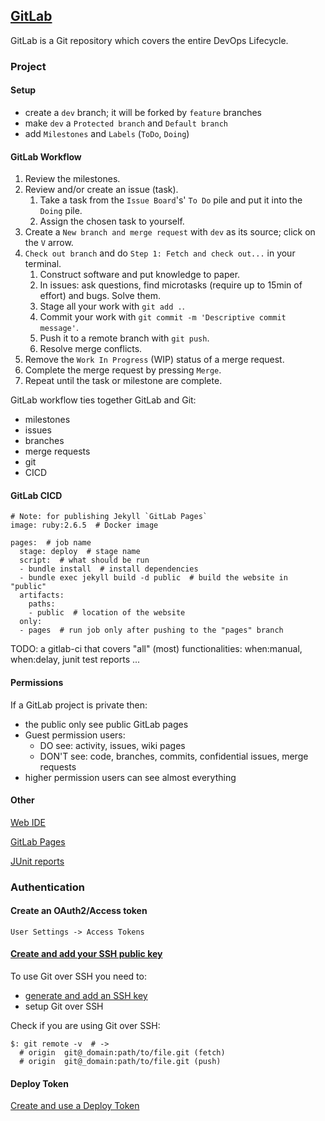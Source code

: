 ## [GitLab](https://gitlab.com/)

GitLab is a Git repository which covers the entire DevOps Lifecycle.  

### Project

#### Setup

* create a `dev` branch; it will be forked by `feature` branches
* make `dev` a `Protected branch` and `Default branch`
* add `Milestones` and `Labels` (`ToDo`, `Doing`)

#### GitLab Workflow

1) Review the milestones.
2) Review and/or create an issue (task).
    1) Take a task from the `Issue Board`'s' `To Do` pile and put it into the `Doing` pile.
    2) Assign the chosen task to yourself.
3) Create a `New branch and merge request` with `dev` as its source; click on the `V` arrow.
4) `Check out branch` and do `Step 1: Fetch and check out...` in your terminal.
    1) Construct software and put knowledge to paper.
    2) In issues: ask questions, find microtasks (require up to 15min of effort) and bugs. Solve them.
    3) Stage all your work with `git add .`.
    4) Commit your work with `git commit -m 'Descriptive commit message'`.
    5) Push it to a remote branch with `git push`.
    6) Resolve merge conflicts.
5) Remove the `Work In Progress` (WIP) status of a merge request.
6) Complete the merge request by pressing `Merge`.
7) Repeat until the task or milestone are complete.

GitLab workflow ties together GitLab and Git:
* milestones
* issues
* branches
* merge requests
* git
* CICD

#### GitLab CICD

```
# Note: for publishing Jekyll `GitLab Pages`
image: ruby:2.6.5  # Docker image

pages:  # job name
  stage: deploy  # stage name
  script:  # what should be run
  - bundle install  # install dependencies
  - bundle exec jekyll build -d public  # build the website in "public"
  artifacts:
    paths:
    - public  # location of the website
  only:
  - pages  # run job only after pushing to the "pages" branch
```

TODO: a gitlab-ci that covers "all" (most) functionalities: when:manual, when:delay, junit test reports ...

#### Permissions

If a GitLab project is private then:
* the public only see public GitLab pages
* Guest permission users:
    * DO see: activity, issues, wiki pages
    * DON'T see: code, branches, commits, confidential issues, merge requests
* higher permission users can see almost everything

#### Other

[Web IDE](Docs/Projects/Repositories/WebIDE)

[GitLab Pages](Docs/CICD/GitLabPages/CICD/GitLabPages)

[JUnit reports](Docs/CICD/JUnitTestReports)

### Authentication

#### Create an OAuth2/Access token

```
User Settings -> Access Tokens
```

#### [Create and add your SSH public key](https://docs.gitlab.com/ee/gitlab-basics/create-your-ssh-keys.html)

To use Git over SSH you need to:
*  [generate and add an SSH key](Docs/User/General/SSH)
* setup Git over SSH

Check if you are using Git over SSH:
```
$: git remote -v  # ->
  # origin	git@_domain:path/to/file.git (fetch)
  # origin	git@_domain:path/to/file.git (push)
```

#### Deploy Token

[Create and use a Deploy Token](Docs/Projects/DeployTokens)  
